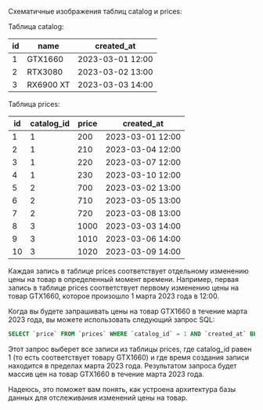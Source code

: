 Схематичные изображения таблиц catalog и prices:

Таблица catalog:


| id | name      | created_at       |
|----|-----------|------------------|
| 1  | GTX1660   | 2023-03-01 12:00 |
| 2  | RTX3080   | 2023-03-02 13:00 |
| 3  | RX6900 XT | 2023-03-03 14:00 |

Таблица prices:

| id | catalog_id | price | created_at       |
|----|------------|-------|------------------|
| 1  | 1          | 200   | 2023-03-01 12:00 |
| 2  | 1          | 210   | 2023-03-04 12:00 |
| 3  | 1          | 220   | 2023-03-07 12:00 |
| 4  | 1          | 230   | 2023-03-10 12:00 |
| 5  | 2          | 700   | 2023-03-02 13:00 |
| 6  | 2          | 710   | 2023-03-05 13:00 |
| 7  | 2          | 720   | 2023-03-08 13:00 |
| 8  | 3          | 1000  | 2023-03-03 14:00 |
| 9  | 3          | 1010  | 2023-03-06 14:00 |
| 10 | 3          | 1020  | 2023-03-09 14:00 |

Каждая запись в таблице prices соответствует отдельному изменению цены на товар в определенный момент времени. Например, первая запись в таблице prices соответствует первому изменению цены на товар GTX1660, которое произошло 1 марта 2023 года в 12:00.

Когда вы будете запрашивать цены на товар GTX1660 в течение марта 2023 года, вы можете использовать следующий запрос SQL:

```sql
SELECT `price` FROM `prices` WHERE `catalog_id` = 1 AND `created_at` BETWEEN '2023-03-01 00:00:00' AND '2023-03-31 23:59:59';
```
Этот запрос выберет все записи из таблицы prices, где catalog_id равен 1 (то есть соответствует товару GTX1660) и где время создания записи находится в пределах марта 2023 года. Результатом запроса будет массив цен на товар GTX1660 в течение марта 2023 года.

Надеюсь, это поможет вам понять, как устроена архитектура базы данных для отслеживания изменений цены на товар. 
